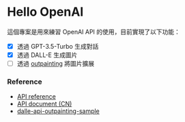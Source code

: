 # Hello OpenAI

這個專案是用來練習 OpenAI API 的使用，目前實現了以下功能：

- [x] 透過 GPT-3.5-Turbo 生成對話
- [x] 透過 DALL-E 生成圖片
- [ ] 透過 [outpainting](https://openai.com/blog/dall-e-introducing-outpainting) 將圖片擴展

### Reference

- [API reference](https://platform.openai.com/docs/api-reference)
- [API document (CN)](https://openai.xiniushu.com/)
- [dalle-api-outpainting-sample](https://github.com/SabatinoMasala/dalle-api-outpainting-sample)
